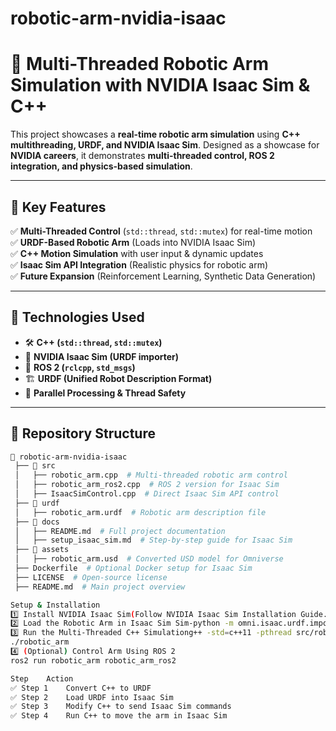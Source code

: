 # robotic-arm-nvidia-isaac
# 🚀 Multi-Threaded Robotic Arm Simulation with NVIDIA Isaac Sim & C++

This project showcases a **real-time robotic arm simulation** using **C++ multithreading, URDF, and NVIDIA Isaac Sim**. Designed as a showcase for **NVIDIA careers**, it demonstrates **multi-threaded control, ROS 2 integration, and physics-based simulation**.

---

## 🔹 Key Features
✅ **Multi-Threaded Control** (`std::thread`, `std::mutex`) for real-time motion  
✅ **URDF-Based Robotic Arm** (Loads into NVIDIA Isaac Sim)  
✅ **C++ Motion Simulation** with user input & dynamic updates  
✅ **Isaac Sim API Integration** (Realistic physics for robotic arm)  
✅ **Future Expansion** (Reinforcement Learning, Synthetic Data Generation)

---

## 🔹 Technologies Used
- 🛠️ **C++ (`std::thread`, `std::mutex`)**
- 🤖 **NVIDIA Isaac Sim (URDF importer)**
- 📡 **ROS 2 (`rclcpp`, `std_msgs`)**
- 🏗 **URDF (Unified Robot Description Format)**
- 🔄 **Parallel Processing & Thread Safety**

---

## 🔹 Repository Structure
```bash
📂 robotic-arm-nvidia-isaac
 ├── 📂 src
 │   ├── robotic_arm.cpp  # Multi-threaded robotic arm control
 │   ├── robotic_arm_ros2.cpp  # ROS 2 version for Isaac Sim
 │   ├── IsaacSimControl.cpp  # Direct Isaac Sim API control
 ├── 📂 urdf
 │   ├── robotic_arm.urdf  # Robotic arm description file
 ├── 📂 docs
 │   ├── README.md  # Full project documentation
 │   ├── setup_isaac_sim.md  # Step-by-step guide for Isaac Sim
 ├── 📂 assets
 │   ├── robotic_arm.usd  # Converted USD model for Omniverse
 ├── Dockerfile  # Optional Docker setup for Isaac Sim
 ├── LICENSE  # Open-source license
 ├── README.md  # Main project overview

Setup & Installation
1️⃣ Install NVIDIA Isaac Sim(Follow NVIDIA Isaac Sim Installation Guide.)
2️⃣ Load the Robotic Arm in Isaac Sim Sim-python -m omni.isaac.urdf.importer urdf/robotic_arm.urdf
3️⃣ Run the Multi-Threaded C++ Simulationg++ -std=c++11 -pthread src/robotic_arm.cpp -o robotic_arm
./robotic_arm
4️⃣ (Optional) Control Arm Using ROS 2
ros2 run robotic_arm robotic_arm_ros2

Step	Action
✅ Step 1	Convert C++ to URDF
✅ Step 2	Load URDF into Isaac Sim
✅ Step 3	Modify C++ to send Isaac Sim commands
✅ Step 4	Run C++ to move the arm in Isaac Sim


